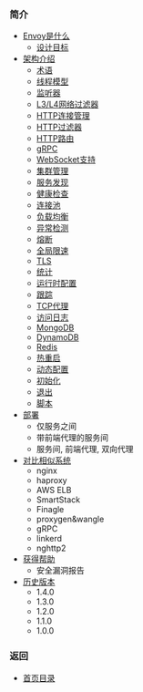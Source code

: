### 简介
- [Envoy是什么](Introduction/WhatisEnvoy.md)
	- [设计目标](Introduction/WhatisEnvoy.md)
- [架构介绍](Introduction/Architectureoverview.md)
	- [术语](Introduction/Architectureoverview/Terminology.md)
	- [线程模型](Introduction/Architectureoverview/Threadingmodel.md)
	- [监听器](Introduction/Architectureoverview/Listeners.md)
	- [L3/L4网络过滤器](Introduction/Architectureoverview/Networkfilters.md)
	- [HTTP连接管理](Introduction/Architectureoverview/HTTPconnectionmanagement.md)
	- [HTTP过滤器](Introduction/Architectureoverview/HTTPfilters.md)
	- [HTTP路由](Introduction/Architectureoverview/HTTProuting.md)
	- [gRPC](Introduction/Architectureoverview/gRPC.md)
	- [WebSocket支持](Introduction/Architectureoverview/WebSocketsupport.md)
	- [集群管理](Introduction/Architectureoverview/Clustermanager.md)
	- [服务发现](Introduction/Architectureoverview/Servicediscovery.md)
	- [健康检查](Introduction/Architectureoverview/Healthchecking.md)
	- [连接池](Introduction/Architectureoverview/Connectionpooling.md)
	- [负载均衡](Introduction/Architectureoverview/Loadbalancing.md)
	- [异常检测](Introduction/Architectureoverview/Outlierdetection.md)
	- [熔断](Introduction/Architectureoverview/Circuitbreaking.md)
	- [全局限速](Introduction/Architectureoverview/Globalratelimiting.md)
	- [TLS](Introduction/Architectureoverview/TLS.md)
	- [统计](Introduction/Architectureoverview/Statistics.md)
	- [运行时配置](Introduction/Architectureoverview/Runtimeconfiguration.md)
	- [跟踪](Introduction/Architectureoverview/Tracing.md)
	- [TCP代理](Introduction/Architectureoverview/TCPproxy.md)
	- [访问日志](Introduction/Architectureoverview/Accesslogging.md)
	- [MongoDB](Introduction/Architectureoverview/MongoDB.md)
	- [DynamoDB](Introduction/Architectureoverview/DynamoDB.md)
	- [Redis](Introduction/Architectureoverview/Redis.md)
	- [热重启](Introduction/Architectureoverview/Hotrestart.md)
	- [动态配置](Introduction/Architectureoverview/Dynamicconfiguration.md)
	- [初始化](Introduction/Architectureoverview/Initialization.md)
	- [退出](Introduction/Architectureoverview/Draining.md)
	- [脚本](Introduction/Architectureoverview/Scripting.md)
- [部署](Introduction/Deploymenttypes.md)
	- 仅服务之间
	- 带前端代理的服务间
	- 服务间, 前端代理, 双向代理
- [对比相似系统](Introduction/Comparisontosimilarsystems.md)
	- nginx
	- haproxy
	- AWS ELB
	- SmartStack
	- Finagle
	- proxygen&wangle
	- gRPC
	- linkerd
	- nghttp2
- [获得帮助](Introduction/Gettinghelp.md)
	- 安全漏洞报告
- [历史版本](Introduction/Versionhistory.md)
	- 1.4.0
	- 1.3.0
	- 1.2.0
	- 1.1.0
	- 1.0.0

### 返回
- [首页目录](README.md)
